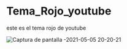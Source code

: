 # Tema_Rojo_youtube
este es el tema rojo de youtube


![Captura de pantalla -2021-05-05 20-20-21](https://user-images.githubusercontent.com/19762166/117229066-e79bed00-addf-11eb-8367-8e8cbf436ca6.png)
